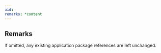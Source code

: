 ```yaml
---
uid: 
remarks: *content
---
```

## Remarks  
 If omitted, any existing application package references are left             unchanged.